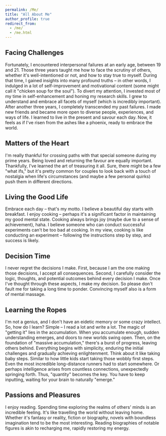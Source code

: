 ```yaml
---
permalink: /Me/
title: "All About Me"
author_profile: true
redirect_from: 
  - /me/
  - /me.html
---
```


## Facing Challenges
Fortunately, I encountered interpersonal failures at an early age, between 19 and 21. Those three years taught me how to face the scrutiny of others, whether it's well-intentioned or not, and how to stay true to myself. During that time, I gained insights into many profound truths – in other words, I indulged in a lot of self-improvement and motivational content (some might call it "chicken soup for the soul"). To divert my attention, I invested most of my time in self-enhancement and honing my research skills. I grew to understand and embrace all facets of myself (which is incredibly important). After another three years, I completely transcended my past failures. I made new friends and became more open to diverse people, experiences, and ways of life. I learned to live in the present and savour each day. Now, it feels as if I've risen from the ashes like a phoenix, ready to embrace the world.

## Matters of the Heart
I'm really thankful for crossing paths with that special someone during my prime years. Being loved and returning the favour are equally important. Thankfully, I've learned the art of treasuring it all. Sure, there might be a few "what ifs," but it's pretty common for couples to look back with a touch of nostalgia when life's circumstances (and maybe a few personal quirks) push them in different directions.

## Living the Good Life
Embrace each day – that's my motto. I believe a beautiful day starts with breakfast. I enjoy cooking – perhaps it's a significant factor in maintaining my good mental state. Cooking always brings joy (maybe due to a sense of achievement), haha. I believe someone who can conduct successful experiments can't be too bad at cooking. In my view, cooking is like conducting an experiment – following the instructions step by step, and success is likely.

## Decision Time
I never regret the decisions I make. First, because I am the one making those decisions, I accept all consequences. Second, I carefully consider the logic, thoughts, and potential outcomes behind every decision I make. Once I've thought through these aspects, I make my decision. So please don't fault me for taking a long time to ponder. Convincing myself also is a form of mental massage.

## Learning the Ropes
I'm not a genius, and I don't have an eidetic memory or some crazy intellect. So, how do I learn? Simple – I read a lot and write a lot. The magic of "getting it" lies in the accumulation. When you accumulate enough, sudden understanding emerges, and doors to new worlds swing open. Then, on the foundation of "massive accumulation," there's a burst of progress, leaving others behind. Everything begins with simplicity, enduring the initial challenges and gradually achieving enlightenment. Think about it like taking baby steps. Similar to how little kids start taking those wobbly first steps. Even the most incredible long-distance runners had to start somewhere. Or perhaps intelligence arises from countless connections, unexpectedly springing forth. Thus, "quantity" becomes the key. You have to keep inputting, waiting for your brain to naturally "emerge."

## Passions and Pleasures
I enjoy reading. Spending time exploring the realms of others' minds is an incredible feeling. It's like travelling the world without leaving home. Whether it's fantasy or reality, fiction or biography, novels with boundless imagination tend to be the most interesting. Reading biographies of notable figures is akin to recharging me, rapidly restoring my energy.
